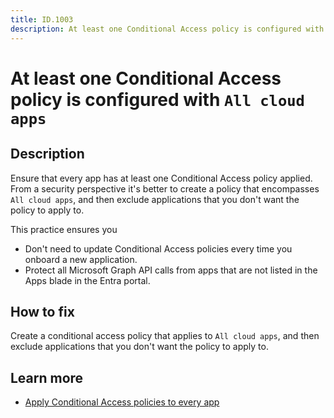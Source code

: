 ```yaml
---
title: ID.1003
description: At least one Conditional Access policy is configured with All cloud apps
---
```


# At least one Conditional Access policy is configured with `All cloud apps`

## Description

Ensure that every app has at least one Conditional Access policy applied. From a security perspective it's better to create a policy that encompasses `All cloud apps`, and then exclude applications that you don't want the policy to apply to.

This practice ensures you

- Don't need to update Conditional Access policies every time you onboard a new application.
- Protect all Microsoft Graph API calls from apps that are not listed in the Apps blade in the Entra portal.

## How to fix

Create a conditional access policy that applies to `All cloud apps`, and then exclude applications that you don't want the policy to apply to.

## Learn more

- [Apply Conditional Access policies to every app](https://learn.microsoft.com/entra/identity/conditional-access/plan-conditional-access#apply-conditional-access-policies-to-every-app)

